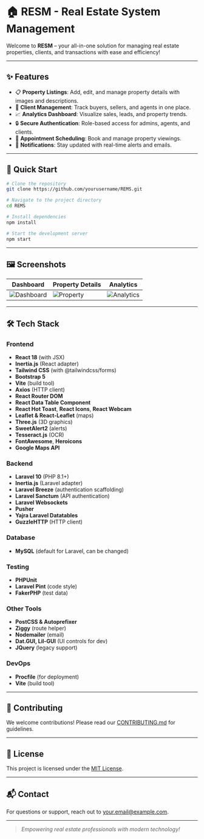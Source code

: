 # 🏠 RESM - Real Estate System Management

Welcome to **RESM** – your all-in-one solution for managing real estate properties, clients, and transactions with ease and efficiency!

---

## ✨ Features

- 📋 **Property Listings**: Add, edit, and manage property details with images and descriptions.
- 👥 **Client Management**: Track buyers, sellers, and agents in one place.
- 📈 **Analytics Dashboard**: Visualize sales, leads, and property trends.
- 🔒 **Secure Authentication**: Role-based access for admins, agents, and clients.
- 📅 **Appointment Scheduling**: Book and manage property viewings.
- 📨 **Notifications**: Stay updated with real-time alerts and emails.

---

## 🚀 Quick Start

```bash
# Clone the repository
git clone https://github.com/yourusername/REMS.git

# Navigate to the project directory
cd REMS

# Install dependencies
npm install

# Start the development server
npm start
```

---

## 🖼️ Screenshots

| Dashboard | Property Details | Analytics |
|-----------|-----------------|-----------|
| ![Dashboard](assets/screens/dashboard.png) | ![Property](assets/screens/property.png) | ![Analytics](assets/screens/analytics.png) |

---

## 🛠️ Tech Stack

### Frontend
- **React 18** (with JSX)
- **Inertia.js** (React adapter)
- **Tailwind CSS** (with @tailwindcss/forms)
- **Bootstrap 5**
- **Vite** (build tool)
- **Axios** (HTTP client)
- **React Router DOM**
- **React Data Table Component**
- **React Hot Toast**, **React Icons**, **React Webcam**
- **Leaflet & React-Leaflet** (maps)
- **Three.js** (3D graphics)
- **SweetAlert2** (alerts)
- **Tesseract.js** (OCR)
- **FontAwesome**, **Heroicons**
- **Google Maps API**

### Backend
- **Laravel 10** (PHP 8.1+)
- **Inertia.js** (Laravel adapter)
- **Laravel Breeze** (authentication scaffolding)
- **Laravel Sanctum** (API authentication)
- **Laravel Websockets**
- **Pusher**
- **Yajra Laravel Datatables**
- **GuzzleHTTP** (HTTP client)

### Database
- **MySQL** (default for Laravel, can be changed)

### Testing
- **PHPUnit**
- **Laravel Pint** (code style)
- **FakerPHP** (test data)

### Other Tools
- **PostCSS & Autoprefixer**
- **Ziggy** (route helper)
- **Nodemailer** (email)
- **Dat.GUI, Lil-GUI** (UI controls for dev)
- **JQuery** (legacy support)

### DevOps
- **Procfile** (for deployment)
- **Vite** (build tool)

---

## 🤝 Contributing

We welcome contributions! Please read our [CONTRIBUTING.md](CONTRIBUTING.md) for guidelines.

---

## 📄 License

This project is licensed under the [MIT License](LICENSE).

---

## 📬 Contact

For questions or support, reach out to [your.email@example.com](mailto:your.email@example.com).

---

> _Empowering real estate professionals with modern technology!_
